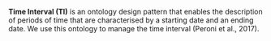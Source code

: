 **Time Interval (TI)** is an ontology design pattern that enables the description of periods of time that are characterised by a starting date and an ending date. We use this ontology to manage the time interval (Peroni et al., 2017).